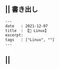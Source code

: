 ## || 書き出し

```txt
---
date   : 2021-12-07
title  : 【🐚 Linux】
excerpt: 
tags   : ["Linux", ""]
---
```

## || 
